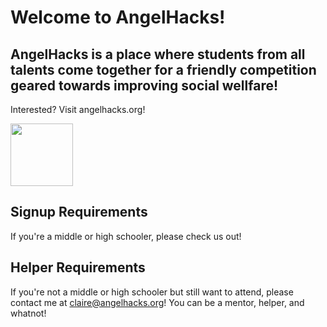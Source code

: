 # Welcome to AngelHacks!
## AngelHacks is a place where students from all talents come together for a friendly competition geared towards improving social wellfare!
Interested? Visit angelhacks.org!

<img src="https://i.imgur.com/OK038in.png" width="100px"></img>

## Signup Requirements
If you're a middle or high schooler, please check us out!

## Helper Requirements
If you're not a middle or high schooler but still want to attend, please contact me at claire@angelhacks.org! You can be a mentor, helper, and whatnot! 



